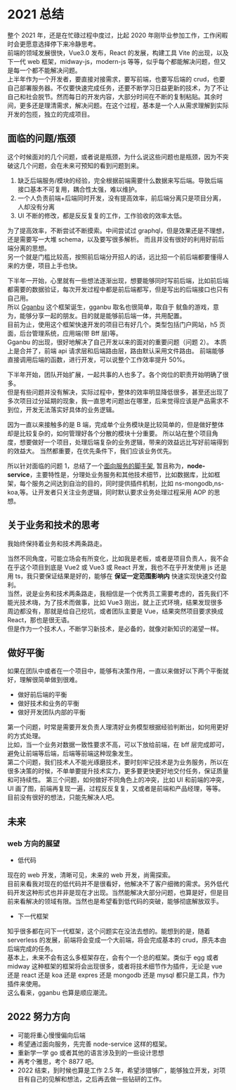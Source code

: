 # 2021 总结

整个 2021 年，还是在忙碌过程中度过，比起 2020 年刚毕业参加工作，工作闲暇时会更愿意选择停下来冷静思考。  
前端的领域发展很快，Vue3.0 发布，React 的发展，构建工具 Vite 的出现，以及下一代 web 框架，midway-js，modern-js 等等，似乎每个都能解决问题，但又是每一个都不能解决问题。  
上半年作为一个开发者，要直接对接需求，要写前端，也要写后端的 crud，也要自己部署服务器。不仅要快速完成任务，还要不断学习日益更新的技术，为了不让自己和社会脱节。然而每日的开发内容，大部分时间在不断的复制粘贴。其余时间，更多还是理清需求，解决问题。在这个过程，基本是一个人从需求理解到实际开发的包揽，独立的完成项目。

## 面临的问题/瓶颈

这个时候面对的几个问题，或者说是瓶颈，为什么说这些问题也是瓶颈，因为不突破这几个问题，会在未来可预知的看到问题到来。

1. 缺乏后端服务/模块的经验，完全根据前端需要什么数据来写后端。导致后端接口基本不可复用，耦合性太强，难以维护。
2. 一个人负责前端+后端同时开发，没有提高效率，前后端分离只是项目分离，人却没有分离
3. UI 不断的修改，都是反反复复的工作，工作验收的效率太低。

为了提高效率，不断尝试不断摸索。中间尝试过 graphql，但是效果还是不理想，还是需要写一大堆 schema，以及要写很多解析。 而且并没有很好的利用好前后端分离的思想。  
另一个就是门槛比较高，按照前后端分开招人的话，远比招一个前后端都要懂得人来的方便，项目上手也快。

下半年一开始，心里就有一些想法逐渐出现，想要能够同时写前后端，比如前后端都需要的数据验证，每次开发过程中都是前后端都写，但是写出的后端接口也只有自己用。  
所以 [Gganbu](https://github.com/sanjayheaven/Gganbu) 这个框架诞生，gganbu 取名也很简单，取自于 鱿鱼的游戏，意为，能够分享一起的朋友。目的就是能够前后端一体，共用配置。  
目前为止，使用这个框架快速开发的项目已有好几个。类型包括门户网站，h5 页面，后台管理系统，应用端(带 Bff 层)等。  
Gganbu 的出现，很好地解决了自己开发以来的面对的重要问题（问题 2）。 本质上是合并了，前端 api 请求层和后端路由层，路由默认采用文件路由。 前端能够直接调用后端的函数，进行开发，可以说整个工作效率提升 50%。

下半年开始，团队开始扩展，一起共事的人也多了。各个岗位的职责开始明确了很多。  
但是有些问题并没有解决，实际过程中，整体的效率明显降低很多，甚至还出现了多次项目过分延期的现象，我一直思考问题出在哪里，后来觉得应该是产品需求不到位，开发无法落实好具体的业务逻辑。

因为一直以来接触多的是 B 端，完成单个业务模块是比较简单的，但是做好整体却是比较复杂的，如何管理好各个分散的模块十分重要。
所以站在整个项目角度，想要做好一个项目，处理后端复杂的业务逻辑，带来的效益远比写好前端得到的效益大。 当然都重要，在优先条件下，我们应该业务优先。

所以针对面临的问题 1，总结了一个[面向服务的脚手架](https://github.com/sanjayheaven/boilerplate/tree/main/node-server), 暂且称为，**node-service**，主要特性是，分理处业务服务和其他技术细节，比如数据库，比如框架，每个服务之间达到自治的目的，同时提供插件机制，比如 ns-mongodb,ns-koa,等。让开发者只关注业务逻辑，同时默认要求业务处理过程采用 AOP 的思想。

## 关于业务和技术的思考

我始终保持着业务和技术两条路走。

当然不同角度，可能立场会有所变化，比如我是老板，或者是项目负责人，我不会在乎这个项目到底是 Vue2 或 Vue3 或 React 开发，我也不在乎开发使用 js 还是用 ts，我只要保证结果是好的，能够在 **保证一定范围影响内** 快速实现快速交付盈利。  
当然，说是业务和技术两条路走，我相信是一个优秀员工需要考虑的，首先我们不能光技术嗨，为了技术而做事，比如 Vue3 刚出，就上正式环境，结果发现很多周边都没有，那就是给自己挖坑，或者团队主要是 Vue，结果突然项目要求换成 React，那也是很无语。  
但是作为一个技术人，不断学习新技术，是必备的，就像对新知识的渴望一样。

## 做好平衡

如果在团队中或者在一个项目中，能够有决策作用，一直以来做好以下两个平衡就好，理解很简单做到很难。

- 做好前后端的平衡
- 做好技术和业务的平衡
- 做好开发团队内部的平衡

第一个问题，时常是需要开发负责人理清好业务模型根据经验判断出，如何用更好的方式处理。  
比如，当一个业务对数据一致性要求不高，可以下放给前端，在 bff 层完成即可，避免让前端等后端，后端等前端这种现象发生。  
第二个问题，我们技术人不能光琢磨技术，要时刻牢记技术是为业务服务，所以在很多决策的时候，不单单要提升技术实力，更多要更快更好地交付任务，保证质量和可持续性。
第三个问题，如何做好不同角色上的冲突，比如 UI 和前端的冲突，UI 画了图，前端再复现一遍，过程反反复复，又或者是前端和产品经理，等等。 目前没有很好的想法，只能先解决人吧。

## 未来

### web 方向的展望

- 低代码

现在的 web 开发，清晰可见，未来的 web 开发，尚需探索。  
目前来看我对现在的低代码并不是很看好，他解决不了客户细微的需求。另外低代码开发这种形式也并非是现在才出现。当然能解决大部分问题，也算是好，但是目前来看解决的领域有限。当然也是希望看到低代码的突破，能够彻底解放双手。

- 下一代框架

知乎很多都在问下一代框架，这个问题实在没法去想的。能想到的是，随着 serverless 的发展，前端将会变成一个大前端，将会完成基本的 crud，原先本由后端完成的任务。  
基本上，未来不会有这么多框架存在，会有个一个总的框架。类似于 egg 或者 midway 这种框架的框架将会出现很多，或者将技术细节作为插件，无论是 vue 还是 react 还是 koa 还是 expres 还是 mongodb 还是 mysql 都只是工具，作为插件来使用。  
这么看来，gganbu 也算是顺应潮流。

## 2022 努力方向

- 可能将重心慢慢偏向后端
- 希望通过面向服务，先完善 node-service 这样的框架。
- 重新学一学 go 或者其他的语言涉及到的一些设计思想
- 再考个雅思，考个 8877 吧。
- 2022 结束，到时候也算是工作 2.5 年，希望涉猎够广，能够独立开发，对项目有自己的见解和想法，之后再去做一些钻研的工作。
